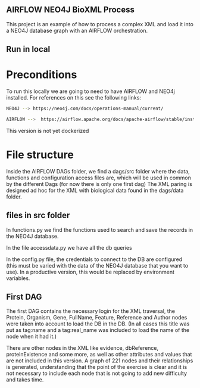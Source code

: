 ## AIRFLOW NEO4J BioXML Process

This project is an example of how to process a complex XML and load it into a NEO4J database graph with an AIRFLOW orchestration.

## Run in local

# Preconditions
To run this locally we are going to need to have AIRFLOW and NEO4j installed.
For references on this see the following links:

```bash
NEO4J --> https://neo4j.com/docs/operations-manual/current/
```

```bash
AIRFLOW -->  https://airflow.apache.org/docs/apache-airflow/stable/installation/index.html
```
This version is not yet dockerized

# File structure
Inside the AIRFLOW DAGs folder, we find a dags/src folder where the data, functions and configuration access files are, which will be used in common by the different Dags (for now there is only one first dag)
The XML paring is designed ad hoc for the XML with biological data found in the dags/data folder.

## files in src folder

In functions.py we find the functions used to search and save the records in the NEO4J database.

In the file accessdata.py we have all the db queries

In the config.py file, the credentials to connect to the DB are configured (this must be varied with the data of the NEO4J database that you want to use). In a productive version, this would be replaced by environment variables.

## First DAG

The first DAG contains the necessary login for the XML traversal, the Protein, Organism, Gene, FullName, Feature, Reference and Author nodes were taken into account to load the DB in the DB. (In all cases this title was put as tag:name and a tag:real_name was included to load the name of the node when it had it.)

There are other nodes in the XML like evidence, dbReference, proteinExistence and some more, as well as other attributes and values that are not included in this version.
A graph of 221 nodes and their relationships is generated, understanding that the point of the exercise is clear and it is not necessary to include each node that is not going to add new difficulty and takes time.

